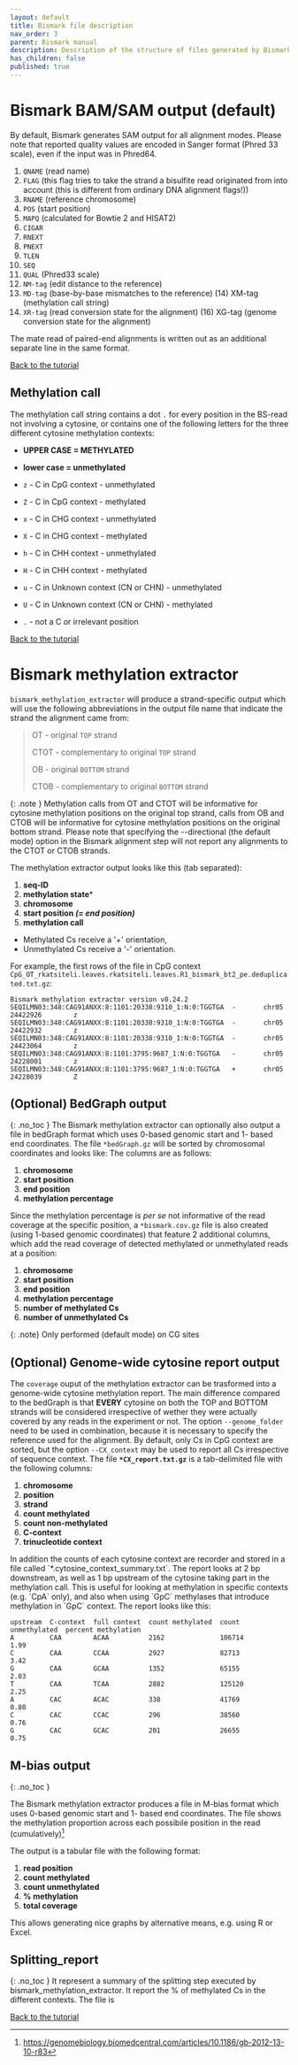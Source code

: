 ```yaml
---
layout: default
title: Bismark file description
nav_order: 3
parent: Bismark manual
description: Description of the structure of files generated by Bismark
has_children: false
published: true
---
```


<a id="bismark-bam"></a>
# Bismark BAM/SAM output (default)

By default, Bismark generates SAM output for all alignment modes. Please note that reported quality values are encoded in Sanger format (Phred 33 scale), even if the input was in Phred64.

1. `QNAME` (read name)
2. `FLAG` (this flag tries to take the strand a bisulfite read originated from into account (this is different from ordinary DNA alignment flags!))
3. `RNAME` (reference chromosome)
4. `POS` (start position)
5. `MAPQ` (calculated for Bowtie 2 and HISAT2)
6. `CIGAR`
7. `RNEXT`
8. `PNEXT`
9. `TLEN`
10. `SEQ`
11. `QUAL` (Phred33 scale)
12. `NM-tag` (edit distance to the reference)
13. `MD-tag` (base-by-base mismatches to the reference) (14) XM-tag (methylation call string)
14. `XR-tag` (read conversion state for the alignment) (16) XG-tag (genome conversion state for the alignment)

The mate read of paired-end alignments is written out as an additional separate line in the same format.

[Back to the tutorial](https://gabbo89.github.io/EEA2024-2025/docs/3a1_WGBS_cleaning_and_alignment.html#bismark-bam)


## Methylation call

The methylation call string contains a dot `.` for every position in the BS-read not involving a cytosine, or contains one of the following letters for the three different cytosine methylation contexts:
- **UPPER CASE = METHYLATED**
- **lower case = unmethylated**


- `z` - C in CpG context - unmethylated
- `Z` - C in CpG context - methylated
- `x` - C in CHG context - unmethylated
- `X` - C in CHG context - methylated
- `h` - C in CHH context - unmethylated
- `H` - C in CHH context - methylated
- `u` - C in Unknown context (CN or CHN) - unmethylated
- `U` - C in Unknown context (CN or CHN) - methylated
- `.` - not a C or irrelevant position

[Back to the tutorial](https://gabbo89.github.io/EEA2024-2025/docs/3a1_WGBS_cleaning_and_alignment.html#bismark-bam)


<a id="meth_extract"></a>
# Bismark methylation extractor

`bismark_methylation_extractor` will produce a strand-specific output which will use the following abbreviations in the output file name that indicate the strand the alignment came from:

> OT    - original `TOP` strand
>
> CTOT  - complementary to original `TOP` strand
>
> OB    - original `BOTTOM` strand
>
> CTOB  - complementary to original `BOTTOM` strand

{: .note }
Methylation calls from OT and CTOT will be informative for cytosine methylation positions on the original top strand, calls from OB and CTOB will be informative for cytosine methylation positions on the original bottom strand. Please note that specifying the --directional (the default mode) option in the Bismark alignment step will not report any alignments to the CTOT or CTOB strands.

The methylation extractor output looks like this (tab separated):

1. **seq-ID**
2. **methylation state***
3. **chromosome**
4. **start position _(= end position)_**
5. **methylation call**

* Methylated Cs receive a '+' orientation,
* Unmethylated Cs receive a '-' orientation.


For example, the first rows of the file in CpG context `CpG_OT_rkatsiteli.leaves.rkatsiteli.leaves.R1_bismark_bt2_pe.deduplicated.txt.gz`:

```
Bismark methylation extractor version v0.24.2
SEQILMN03:348:CAG91ANXX:8:1101:20338:9310_1:N:0:TGGTGA  -       chr05   24422926        z
SEQILMN03:348:CAG91ANXX:8:1101:20338:9310_1:N:0:TGGTGA  -       chr05   24422932        z
SEQILMN03:348:CAG91ANXX:8:1101:20338:9310_1:N:0:TGGTGA  -       chr05   24423064        z
SEQILMN03:348:CAG91ANXX:8:1101:3795:9687_1:N:0:TGGTGA   -       chr05   24228001        z
SEQILMN03:348:CAG91ANXX:8:1101:3795:9687_1:N:0:TGGTGA   +       chr05   24228039        Z
```


## (Optional) BedGraph output
{: .no_toc }
The Bismark methylation extractor can optionally also output a file in bedGraph format which uses 0-based genomic start and 1- based end coordinates. The file `*bedGraph.gz` will be sorted by chromosomal coordinates and looks like:
The columns are as follows:
1. **chromosome**
2. **start position**
3. **end position**
4. **methylation percentage**

<bg>

Since the methylation percentage is _per se_ not informative of the read coverage at the specific position, a `*bismark.cov.gz` file is also created (using 1-based genomic coordinates) that feature 2 additional columns, which add the read coverage of detected methylated or unmethylated reads at a position:
1. **chromosome**
2. **start position**
3. **end position**
4. **methylation percentage**
5. **number of methylated Cs**
6. **number of unmethylated Cs**

<!--
[link to descriptor](/docs/2a_file_formats.md)
From this file, downstream processing of the file. 
-->

{: .note}
Only performed (default mode) on CG sites


## (Optional) Genome-wide cytosine report output

The `coverage` ouput of the methylation extractor can be trasformed into a genome-wide cytosine methylation report. The main difference compared to the bedGraph is that **EVERY** cytosine on both the TOP and BOTTOM strands will be considered irrespective of wether they were actually covered by any reads in the experiment or not. The option `--genome_folder` need to be used in combination, because it is necessary to specify the reference used for the alignment. By default, only Cs in CpG context are sorted, but the option `--CX_context` may be used to report all Cs irrespective of sequence context. The file **`*CX_report.txt.gz`** is a tab-delimited file with the following columns:

1. **chromosome**
2. **position**
3. **strand**
4. **count methylated**
5. **count non-methylated**
6. **C-context**
7. **trinucleotide context**

<bg>
In addition the counts of each cytosine context are recorder and stored in a file called `*.cytosine_context_summary.txt`. The report looks at 2 bp downstream, as well as 1 bp upstream of the cytosine taking part in the methylation call. This is useful for looking at methylation in specific contexts (e.g. `CpA` only), and also when using `GpC` methylases that introduce methylation in `GpC` context. The report looks like this: 

```
upstream  C-context  full context  count methylated  count unmethylated  percent methylation
A         CAA        ACAA          2162              106714              1.99
C         CAA        CCAA          2927              82713               3.42
G         CAA        GCAA          1352              65155               2.03
T         CAA        TCAA          2882              125120              2.25
A         CAC        ACAC          338               41769               0.80
C         CAC        CCAC          296               38560               0.76
G         CAC        GCAC          201               26655               0.75
```

## M-bias output 
{: .no_toc }
<!--
This allows generating nice graphs by alternative means, e.g. using R or Excel. The plot is also drawn into a .png file which requires the Perl module GD::Graph (more specifically, both modules GD::Graph::lines and GD::Graph::colour are required); if GD::Graph cannot be found on the system, only the table will be printed.
-->
The Bismark methylation extractor produces a file in M-bias format which uses 0-based genomic start and 1- based end coordinates. The file shows the methylation proportion across each possibile position in the read (cumulatively)[^2]

The output is a tabular file with the following format:
1. **read position**
2. **count methylated**
3. **count unmethylated**
4. **% methylation**
5. **total coverage**

This allows generating nice graphs by alternative means, e.g. using R or Excel.

## Splitting_report
{: .no_toc }
It represent a summary of the splitting step executed by bismark_methylation_extractor. It report the % of methylated Cs in the different contexts. The file is 


[Back to the tutorial](https://gabbo89.github.io/EEA2024-2025/docs/3a1_WGBS_cleaning_and_alignment.html#bismark-meth_extract)



[^2]: https://genomebiology.biomedcentral.com/articles/10.1186/gb-2012-13-10-r83